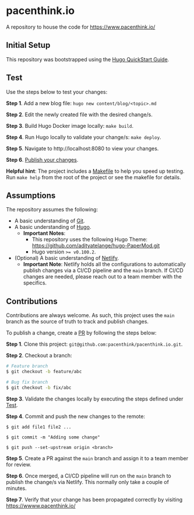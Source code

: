 # pacenthink.io

A repository to house the code for https://www.pacenthink.io/

## Initial Setup 

This repository was bootstrapped using the [Hugo QuickStart Guide](https://gohugo.io/getting-started/quick-start/).

## Test

Use the steps below to test your changes:

**Step 1**. Add a new blog file: `hugo new content/blog/<topic>.md` 

**Step 2**. Edit the newly created file with the desired change/s.

**Step 3**. Build Hugo Docker image locally: `make build`. 

**Step 4**. Run Hugo locally to validate your change/s: `make deploy`. 

**Step 5**. Navigate to http://localhost:8080 to view your changes. 

**Step 6**. [Publish your changes](#contributions). 

**Helpful hint**: The project includes a [Makefile](https://github.com/pacenthink/pacenthink.io/Makefile) to help you speed up testing. Run `make help` from the root of the project or see the makefile for details.

## Assumptions

The repository assumes the following:

- A basic understanding of [Git](https://git-scm.com/).
- A basic understanding of [Hugo](https://gohugo.io). 
    - **Important Notes**: 
        - This repository uses the following Hugo Theme: https://github.com/adityatelange/hugo-PaperMod.git
        - Hugo version `>= v0.100.2`. 
- (Optional) A basic understanding of [Netlify](https://www.netlify.com). 
    - **Important Note**: Netlify holds all the configurations to automatically publish changes via a CI/CD pipeline and the `main` branch. If CI/CD changes are needed, please reach out to a team member with the specifics. 

## Contributions

Contributions are always welcome. As such, this project uses the `main` branch as the source of truth to track and publish changes.

To publish a change, create a [PR](https://docs.github.com/en/pull-requests/collaborating-with-pull-requests/proposing-changes-to-your-work-with-pull-requests/creating-a-pull-request) by following the steps below: 

**Step 1**. Clone this project: `git@github.com:pacenthink/pacenthink.io.git`.

**Step 2**. Checkout a branch:
```sh 
# Feature branch
$ git checkout -b feature/abc

# Bug fix branch
$ git checkout -b fix/abc
```

**Step 3**. Validate the changes locally by executing the steps defined under [Test](#test).

**Step 4**. Commit and push the new changes to the remote:
```
$ git add file1 file2 ...

$ git commit -m "Adding some change"

$ git push --set-upstream origin <branch>
```

**Step 5**. Create a PR against the `main` branch and assign it to a team member for review.

**Step 6**. Once merged, a CI/CD pipeline will run on the `main` branch to publish the change/s via Netlify. This normally only take a couple of minutes.

**Step 7**. Verify that your change has been propagated correctly by visiting https://wwww.pacenthink.io/

    
